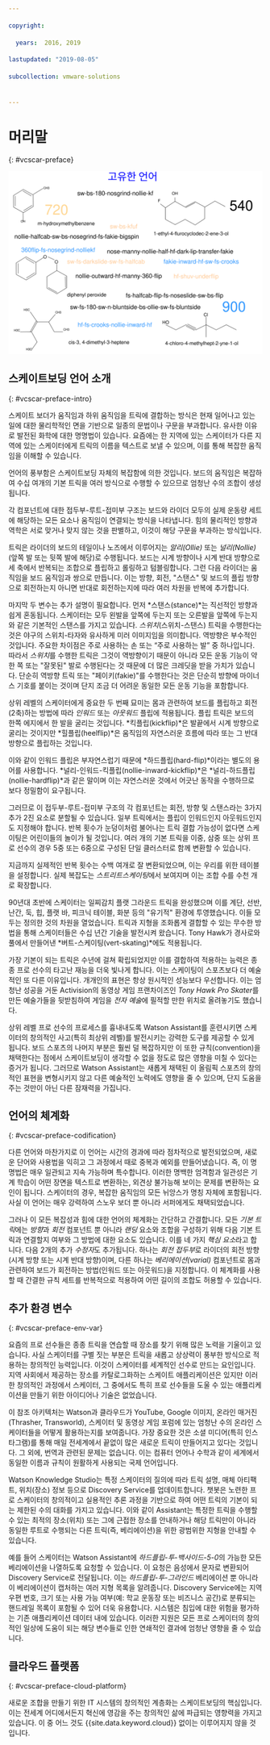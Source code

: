```yaml
---

copyright:

  years:  2016, 2019

lastupdated: "2019-08-05"

subcollection: vmware-solutions


---
```


# 머리말
{: #vcscar-preface}

![자체적으로 고안한 언어](../../images/vcscar-alood.svg "자체적으로 고안한 언어")

## 스케이트보딩 언어 소개
{: #vcscar-preface-intro}

스케이트 보더가 움직임과 하위 움직임을 트릭에 결합하는 방식은 현재 일어나고 있는 일에 대한 물리학적인 면을 기반으로 일종의 문법이나 구문을 부과합니다. 유사한 이유로 발전된 화학에 대한 명명법이 있습니다. 요즘에는 한 지역에 있는 스케이터가 다른 지역에 있는 스케이터에게 트릭의 이름을 텍스트로 보낼 수 있으며, 이를 통해 복잡한 움직임을 이해할 수 있습니다.

언어의 풍부함은 스케이트보딩 자체의 복잡함에 의한 것입니다. 보드의 움직임은 복잡하여 수십 여개의 기본 트릭을 여러 방식으로 수행할 수 있으므로 엄청난 수의 조합이 생성됩니다.

각 컴포넌트에 대한 접두부-루트-접미부 구조는 보드와 라이더 모두의 실제 운동량 세트에 해당하는 모든 요소나 움직임이 연결되는 방식을 나타냅니다. 힘의 물리적인 방향과 역학은 서로 맞거나 맞지 않는 것을 판별하고, 이것이 해당 구문을 부과하는 방식입니다.

트릭은 라이더의 보드의 테일이나 노즈에서 이루어지는 *알리(Ollie)* 또는
*널리(Nollie)*(앞쪽 발 또는 뒷쪽 발에 해당)로 수행됩니다. 보드는 시계 방향이나 시계 반대 방향으로 세 축에서 반복되는 조합으로 플립하고 롤링하고 텀블링합니다. 그런 다음 라이더는 움직임을 보드 움직임과 쌍으로 만듭니다. 이는 방향, 회전, "스탠스" 및 보드의 플립 방향으로 회전하는지 아니면 반대로 회전하는지에 따라 여러 차원을 반복에 추가합니다.

마지막 두 변수는 추가 설명이 필요합니다. 먼저
*스탠스(stance)*는 직선적인 방향과 쉽게 혼동됩니다. 스케이터는 모두
왼발을 앞쪽에 두는지 또는 오른발을 앞쪽에 두는지와 같은 기본적인 스탠스를 가지고 있습니다.
*스위치*(스위치-스탠스) 트릭을 수행한다는 것은 야구의 스위치-타자와 유사하게 미러 이미지임을 의미합니다. 역방향은 부수적인 것입니다. 주요한 차이점은 주로 사용하는 손 또는 “주로 사용하는 발” 중 하나입니다. 따라서
*스위치*를 수행한 트릭은 그것이 역방향이기 때문이 아니라 모든 운동 기능이 약한 쪽 또는
"잘못된" 발로 수행된다는 것 때문에 더 많은 크레딧을 받을 가치가 있습니다. 단순히 역방향 트릭 또는 "페이키(fakie)"를 수행한다는 것은
단순히 방향에 마이너스 기호를 붙이는 것이며 단지 조금 더 어려운 동일한 모든 운동 기능을 포함합니다.

상위 레벨의 스케이터에게 중요한 두 번째 묘미는 몸과 관련하여 보드를 플립하고 회전(2축)하는 방법에 따라
*인워드* 또는 *아웃워드* 플립에 적용됩니다. 플립 트릭은
보드의 한쪽 에지에서 한 발을 굴리는 것입니다.
*킥플립(kickflip)*은 발끝에서 시계 방향으로 굴리는 것이지만 *힐플립(heelflip)*은
움직임의 자연스러운 흐름에 따라 또는 그 반대 방향으로 플립하는 것입니다.

이와 같이 인워드 플립은 부자연스럽기 때문에
*하드플립(hard-flip)*이라는 별도의 용어를 사용합니다. 
*널리-인워드-킥플립(nollie-inward-kickflip)*은 *널리-하드플립(nollie-hardflip)*과 같은 말이며
이는 자연스러운 것에서 어긋난 동작을 수행하므로 보다 정밀함이 요구됩니다.

그러므로 이 접두부-루트-접미부 구조의 각 컴포넌트는
회전, 방향 및 스탠스라는 3가지 추가 2진 요소로 분할될 수 있습니다.
일부 트릭에서는 플립이 인워드인지 아웃워드인지도 지정해야 합니다. 반복 횟수가 눈덩이처럼 불어나는 트릭 결합 가능성이 없다면 스케이팅은 어린이들의 놀이가 될 것입니다. 여러 개의 기본 트릭을 이중, 삼중 또는 상위 프로 선수의 경우 5중 또는 6중으로 구성된 단일 클러스터로 함께 변환할 수 있습니다.

지금까지 실제적인 반복 횟수는 수백 여개로 잘 변환되었으며, 이는 우리를 위한 테이블을 설정합니다.
실제 복잡도는 *스트리트스케이팅*에서 보여지며 이는 조합 수를 수천 개로 확장합니다.

90년대 초반에 스케이터는 일찌감치 플랫 그라운드 트릭을 완성했으며
이를 계단, 선반, 난간, 둑, 힙, 플랫 바, 피크닉 테이블, 화분 등의 "유기적" 환경에 투영했습니다.
이들 모두는 정의한 것의 차원을 열었습니다. 트릭과 지형을 조화롭게 결합할 수 있는 무수한 방법을 통해 스케이터들은 수십 년간 기술을 발전시켜 왔습니다. Tony Hawk가 경사로와 풀에서 만들어낸 *버트-스케이팅(vert-skating)*에도 적용됩니다.

가장 기본이 되는 트릭은 수년에 걸쳐 확립되었지만
이를 결합하여 적용하는 능력은 종종 프로 선수의 타고난 재능을 더욱 빛나게 합니다. 이는 스케이팅이 스포츠보다 더 예술적인 또 다른 이유입니다. 개개인의 표현은 항상 원시적인 성능보다 우선합니다. 이는 엄청난 성공을 거둔 Activision의 동영상 게임 프랜차이즈인
*Tony Hawk Pro Skater*를 만든 예술가들을 뒷받침하여
게임을 *전자 예술*에 필적할 만한 위치로 올려놓기도 했습니다.

상위 레벨 프로 선수의 프로세스를 흉내내도록 Watson Assistant를 훈련시키면
스케이터의 창의적인 사고(특히 최상위 레벨)를 발전시키는 강력한 도구를 제공할 수 있게 됩니다. 보드 스포츠의 나머지 부분은 훨씬 덜 복잡하지만 이 또한 규칙(convention)을 채택한다는 점에서
스케이트보딩이 생각할 수 없을 정도로 많은 영향을 미칠 수 있다는 증거가 됩니다. 그러므로 Watson Assistant는 새롭게 채택된 이 올림픽 스포츠의
창의적인 표현을 변형시키지 않고 다른 예술적인 노력에도 영향을 줄 수 있으며,
단지 도움을 주는 것만이 아닌 다른 잠재력을 가집니다.

## 언어의 체계화
{: #vcscar-preface-codification}

다른 언어와 마찬가지로 이 언어는 시간의 경과에 따라 점차적으로 발전되었으며, 새로운 단어와 사용법을 익히고
그 과정에서 때로 중복과 예외를 만들어냈습니다. 즉, 이 명명법은 매우 일관되고 지속 가능하며 특수합니다. 이러한 명백한 엄격함과 일관성은 기계 학습이 어떤 장면을 텍스트로 변환하는,
외견상 불가능해 보이는 문제를 변환하는 요인이 됩니다. 스케이터의 경우, 복잡한 움직임의 모든 뉘앙스가 명칭 자체에 포함됩니다. 사실 이 언어는 매우 강력하여 스노우 보더 뿐 아니라 서퍼에게도 채택되었습니다.

그러나 이 모든 복잡성과 힘에 대한 언어의 체계화는 간단하고 간결합니다. 모든 *기본 트릭*에는 *방향*과
*회전* 컴포넌트 뿐 아니라 *랜딩* 요소와
조합을 구성하기 위해 다음 기본 트릭과 연결할지 여부와 그 방법에 대한 요소도 있습니다.
이를 네 가지 *핵심 요소*라고 합니다. 다음 2개의 추가 *수정자*도 추가됩니다.
하나는 *회전 접두부*로 라이더의 회전 방향(시계 방향 또는 시계 반대 방향)이며,
다른 하나는 *베리에이션(varial)* 컴포넌트로 몸과 관련하여 보드가 회전하는 방법(인워드 또는 아웃워드)을 지정합니다. 이 체계화를 사용할 때 간결한 규칙 세트를 반복적으로 적용하여
어떤 길이의 조합도 허용할 수 있습니다.

## 추가 환경 변수
{: #vcscar-preface-env-var}

요즘의 프로 선수들은 종종 트릭을 연습할 때 장소를 찾기 위해 많은 노력을 기울이고 있습니다. 사실 스케이터를 구별 짓는 부분은 트릭을 새롭고 상상력이 풍부한 방식으로 적용하는 창의적인 능력입니다. 이것이 스케이터를 세계적인 선수로 만드는 요인입니다. 지역 사회에서 제공하는 장소를 카탈로그화하는 스케이트 애플리케이션은 있지만
이러한 창의적인 과정에서 스케이터, 그 중에서도 특히 프로 선수들을 도울 수 있는 애플리케이션을 만들기 위한 아이디어나 기술은 없었습니다.

이 참조 아키텍처는 Watson과 클라우드가 YouTube, Google 이미지,
온라인 매거진(Thrasher, Transworld), 스케이터 및 동영상 게임 포럼에 있는
엄청난 수의 온라인 스케이터들을 어떻게 활용하는지를 보여줍니다.
가장 중요한 것은 소셜 미디어(특히 인스타그램)를 통해 매일 전세계에서 끝없이 많은 새로운 트릭이 만들어지고 있다는 것입니다. 그 외에, 번역과 관련된 문제는 없습니다. 이는 컴퓨터 언어나 수학과 같이 세계에서 동일한 이름과 규칙이
원활하게 사용되는 국제 언어입니다.

Watson Knowledge Studio는 특정 스케이터의 질의에 따라 트릭 설명, 매체 아티팩트, 위치(장소) 정보 등으로 Discovery Service를 업데이트합니다. 챗봇은 노련한 프로 스케이터의 창의적이고 실용적인 추론 과정을 기반으로 하여
어떤 트릭의 기본이 되는 제한된 수의 대화를 가지고 있습니다. 이와 같이 Assistant는 특정한 트릭을 수행할 수 있는 최적의 장소(위치) 또는 그에 근접한 장소를 안내하거나
해당 트릭만이 아니라 동일한 루트로 수행되는 다른 트릭(즉, 베리에이션)을 위한 광범위한 지형을 안내할 수 있습니다.

예를 들어 스케이터는 Watson Assistant에
*하드플립-투-백사이드-5-0*의 가능한 모든 베리에이션을 나열하도록 요청할 수 있습니다. 이 요청은
음성에서 문자로 변환되어 Discovery Service로 전달됩니다. 이는
*하드플립-투-그라인드* 베리에이션 뿐 아니라 이 베리에이션이 캡처하는 여러 지형 목록을 알려줍니다.
Discovery Service에는 지역 우편 번호, 크기 또는 사용 가능 여부(예: 학교 운동장 또는 비즈니스 공간)로 분류되는 핸드레일 목록이 포함될 수 있어 더욱 유용합니다. 시스템은 침입에 대한 위험을 평가하는 기존 애플리케이션 데이터 내에 있습니다. 이러한 지원은 모든 프로 스케이터의 창의적인 일상에 도움이 되는 해당 변수들로 인한 연쇄적인 결과에 엄청난 영향을 줄 수 있습니다.

## 클라우드 플랫폼
{: #vcscar-preface-cloud-platform}

새로운 조합을 만들기 위한 IT 시스템의 창의적인 계층화는 스케이트보딩의 핵심입니다. 이는 전세계 어디에서든지 혁신에 영감을 주는 창의적인 삶에 파급되는 영향력을 가지고 있습니다. 이 중 어느 것도 {{site.data.keyword.cloud}} 없이는 이루어지지 않을 것입니다.
